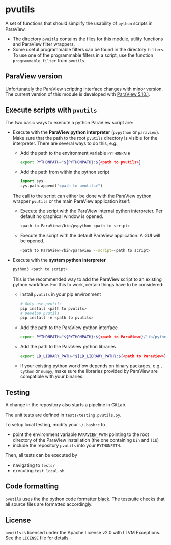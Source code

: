 # pvutils

A set of functions that should simplify the usability of `python` scripts in ParaView.

- The directory `pvuitls` contains the files for this module, utility functions and ParaView filter wrappers. 
- Some useful programmable filters can be found in the directory `filters`.
To use one of the programmable filters in a script, use the function `programmable_filter` from `pvutils`.


## ParaView version

Unfortunately the ParaView scripting interface changes with minor version.
The current version of this module is developed with [ParaView 5.10.1](https://www.paraview.org/paraview-downloads/download.php?submit=Download&version=v5.10&type=binary&os=Linux&downloadFile=ParaView-5.10.1-MPI-Linux-Python3.9-x86_64.tar.gz).


## Execute scripts with `pvutils`

The two basic ways to execute a python ParaView script are:

- Execute with the **ParaView python interpreter** (`pvpython` or `paraview`).
  Make sure that the path to the root `pvutils` directory is visible for the interpreter.
  There are several ways to do this, e.g.,
  - Add the path to the environment variable `PYTHONPATH`
    ```bash
    export PYTHONPATH="${PYTHONPATH}:${<path to pvutils>}
    ```
  - Add the path from within the python script
    ```python
    import sys
    sys.path.append("<path to pvutils>")
    ```

  The call to the script can either be done with the ParaView python wrapper `pvutils` or the main ParaView application itself:

  - Execute the script with the ParaView internal python interpreter.
    Per default no graphical window is opened.
    ```bash
    <path to ParaView>/bin/pvpython <path to script>
    ```
  - Execute the script with the default ParaView application.
    A GUI will be opened.
    ```bash
    <path to ParaView>/bin/paraview --script=<path to script>
    ```

- Execute with the **system python interpreter**
  ```bash
  python3 <path to script>
  ```
  This is the recommended way to add the ParaView script to an existing python workflow.
  For this to work, certain things have to be considered:
  - Install `pvutils` in your pip environment
    ```python
    # Only use pvutils
    pip install <path to pvutils>
    # Develop pvutils
    pip install -e <path to pvutils>
    ```
  - Add the path to the ParaView python interface
    ```bash
    export PYTHONPATH="${PYTHONPATH}:${<path to ParaView>}/lib/python3.9/site-packages"
    ```
  - Add the path to the ParaView python libraries
    ```bash
    export LD_LIBRARY_PATH="${LD_LIBRARY_PATH}:${<path to ParaView>}/lib"
    ```
  - If your existing python workflow depends on binary packages, e.g., `cython` or `numpy`, make sure the libraries provided by ParaView are compatible with your binaries.


## Testing

A change in the repository also starts a pipeline in GitLab.

The unit tests are defined in `tests/testing.pvutils.py`.

To setup local testing, modify your `~/.bashrc` to
- point the environment variable `PARAVIEW_PATH` pointing to the root directory of the ParaView installation (the one containing `bin` and `lib`)
- include the repository `pvutils` into your `PYTHONPATH`.

Then, all tests can be executed by
- navigating to `tests/`
- executing `test_local.sh`


## Code formatting

`pvutils` uses the the python code formatter [black](https://github.com/psf/black).
The testsuite checks that all source files are formatted accordingly.


## License

`pvutils` is licensed under the Apache License v2.0 with LLVM Exceptions.
See the `LICENSE` file for details.
